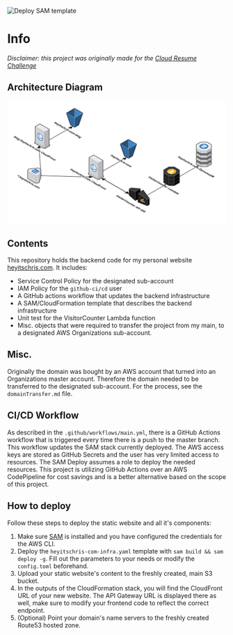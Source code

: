 ![Deploy SAM template](https://github.com/what-name/heyitschris.com-backend/workflows/Deploy%20SAM%20template/badge.svg)

# Info
*Disclaimer: this project was originally made for the [Cloud Resume Challenge](https://cloudresumechallenge.dev/)*

## Architecture Diagram
![Architecture Diagram](Static/architecture-diagram.png)

## Contents
This repository holds the backend code for my personal website [heyitschris.com](https://heyitschris.com).
It includes:
- Service Control Policy for the designated sub-account
- IAM Policy for the `github-ci/cd` user
- A GitHub actions workflow that updates the backend infrastructure
- A SAM/CloudFormation template that describes the backend infrastructure
- Unit test for the VisitorCounter Lambda function
- Misc. objects that were required to transfer the project from my main, to a designated AWS Organizations sub-account.

## Misc.
Originally the domain was bought by an AWS account that turned into an Organizations master account. Therefore the domain needed to be transferred to the designated sub-account. For the process, see the `domainTransfer.md` file.

## CI/CD Workflow
As described in the `.github/workflows/main.yml`, there is a GitHub Actions workflow that is triggered every time there is a push to the master branch. This workflow updates the SAM stack currently deployed. The AWS access keys are stored as GitHub Secrets and the user has very limited access to resources. The SAM Deploy assumes a role to deploy the needed resources. This project is utilizing GitHub Actions over an AWS CodePipeline for cost savings and is a better alternative based on the scope of this project.

## How to deploy
Follow these steps to deploy the static website and all it's components:

1. Make sure [SAM](https://github.com/awslabs/serverless-application-model) is installed and you have configured the credentials for the AWS CLI.
2. Deploy the `heyitschris-com-infra.yaml` template with `sam build && sam deploy -g`. Fill out the parameters to your needs or modify the `config.toml` beforehand.
3. Upload your static website's content to the freshly created, main S3 bucket.
4. In the outputs of the CloudFormation stack, you will find the CloudFront URL of your new website. The API Gateway URL is displayed there as well, make sure to modify your frontend code to reflect the correct endpoint.
5. (Optional) Point your domain's name servers to the freshly created Route53 hosted zone.
